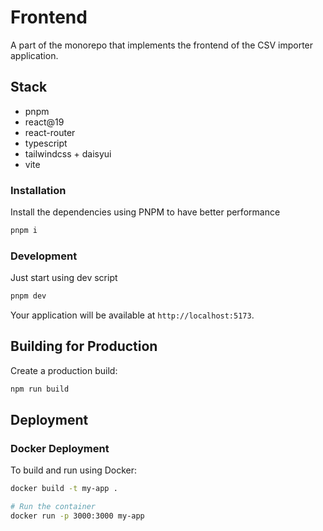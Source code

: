 # Frontend

A part of the monorepo that implements the frontend of the CSV importer application.


## Stack

- pnpm
- react@19
- react-router
- typescript
- tailwindcss + daisyui
- vite

### Installation

Install the dependencies using PNPM to have better performance

```bash
pnpm i
```

### Development

Just start using dev script

```bash
pnpm dev
```

Your application will be available at `http://localhost:5173`.

## Building for Production

Create a production build:

```bash
npm run build
```

## Deployment

### Docker Deployment

To build and run using Docker:

```bash
docker build -t my-app .

# Run the container
docker run -p 3000:3000 my-app
```